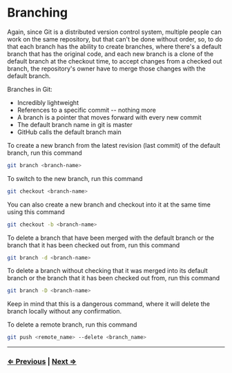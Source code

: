 # Branching

Again, since Git is a distributed version control system, multiple people can work on the same repository, but that can't be done without order, so, to do that each branch has the ability to create branches,
where there's a default branch that has the original code, and each new branch is a clone of the default branch at the checkout time, to accept changes from a checked out branch, the repository's owner have to merge those changes with the default branch.

Branches in Git:

- Incredibly lightweight
- References to a specific commit -- nothing more
- A branch is a pointer that moves forward with every new commit
- The default branch name in git is master
- GitHub calls the default branch main

To create a new branch from the latest revision (last commit) of the default branch, run this command

```bash
git branch <branch-name>
```

To switch to the new branch, run this command

```bash
git checkout <branch-name>
```

You can also create a new branch and checkout into it at the same time using this command

```bash
git checkout -b <branch-name>
```

To delete a branch that have been merged with the default branch or the branch that it has been checked out from, run this command

```bash
git branch -d <branch-name>
```

To delete a branch without checking that it was merged into its default branch or the branch that it has been checked out from, run this command

```bash
git branch -D <branch-name>
```

Keep in mind that this is a dangerous command, where it will delete the branch locally without any confirmation.

To delete a remote branch, run this command

```bash
git push <remote_name> --delete <branch_name>
```

___

### [⇐ Previous](/material/02-basics.md) | [Next ⇒](/material/04-merging.md)
